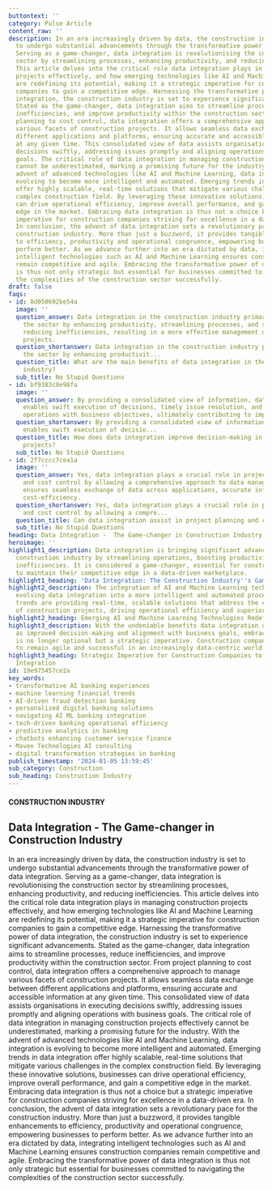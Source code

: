 ```yaml
---
buttontext: ''
category: Pulse Article
content_raw: ''
description: In an era increasingly driven by data, the construction industry is set
  to undergo substantial advancements through the transformative power of data integration.
  Serving as a game-changer, data integration is revolutionising the construction
  sector by streamlining processes, enhancing productivity, and reducing inefficiencies.
  This article delves into the critical role data integration plays in managing construction
  projects effectively, and how emerging technologies like AI and Machine Learning
  are redefining its potential, making it a strategic imperative for construction
  companies to gain a competitive edge. Harnessing the transformative power of data
  integration, the construction industry is set to experience significant advancements.
  Stated as the game-changer, data integration aims to streamline processes, reduce
  inefficiencies, and improve productivity within the construction sector. From project
  planning to cost control, data integration offers a comprehensive approach to manage
  various facets of construction projects. It allows seamless data exchange between
  different applications and platforms, ensuring accurate and accessible information
  at any given time. This consolidated view of data assists organisations in executing
  decisions swiftly, addressing issues promptly and aligning operations with business
  goals. The critical role of data integration in managing construction projects effectively
  cannot be underestimated, marking a promising future for the industry. With the
  advent of advanced technologies like AI and Machine Learning, data integration is
  evolving to become more intelligent and automated. Emerging trends in data integration
  offer highly scalable, real-time solutions that mitigate various challenges in the
  complex construction field. By leveraging these innovative solutions, businesses
  can drive operational efficiency, improve overall performance, and gain a competitive
  edge in the market. Embracing data integration is thus not a choice but a strategic
  imperative for construction companies striving for excellence in a data-driven era.
  In conclusion, the advent of data integration sets a revolutionary pace for the
  construction industry. More than just a buzzword, it provides tangible enhancements
  to efficiency, productivity and operational congruence, empowering businesses to
  perform better. As we advance further into an era dictated by data, integrating
  intelligent technologies such as AI and Machine Learning ensures construction companies
  remain competitive and agile. Embracing the transformative power of data integration
  is thus not only strategic but essential for businesses committed to navigating
  the complexities of the construction sector successfully.
draft: false
faqs:
- id: 8d050692be54a
  image: ''
  question_answer: Data integration in the construction industry primarily benefits
    the sector by enhancing productivity, streamlining processes, and significantly
    reducing inefficiencies, resulting in a more effective management of construction
    projects.
  question_shortanswer: Data integration in the construction industry primarily benefits
    the sector by enhancing productivit...
  question_title: What are the main benefits of data integration in the construction
    industry?
  sub_title: No Stupid Questions
- id: bf9383c8e98fa
  image: ''
  question_answer: By providing a consolidated view of information, data integration
    enables swift execution of decisions, timely issue resolution, and alignment of
    operations with business objectives, ultimately contributing to improved decision-making.
  question_shortanswer: By providing a consolidated view of information, data integration
    enables swift execution of decisio...
  question_title: How does data integration improve decision-making in construction
    projects?
  sub_title: No Stupid Questions
- id: 2f7cccc7cea1a
  image: ''
  question_answer: Yes, data integration plays a crucial role in project planning
    and cost control by allowing a comprehensive approach to data management, which
    ensures seamless exchange of data across applications, accurate information, and
    cost-efficiency.
  question_shortanswer: Yes, data integration plays a crucial role in project planning
    and cost control by allowing a compre...
  question_title: Can data integration assist in project planning and cost control?
  sub_title: No Stupid Questions
heading: Data Integration -  The Game-changer in Construction Industry
heroimage: ''
highlight1_description: Data integration is bringing significant advancements to the
  construction industry by streamlining operations, boosting productivity, and eliminating
  inefficiencies. It is considered a game-changer, essential for construction businesses
  to maintain their competitive edge in a data-driven marketplace.
highlight1_heading: 'Data Integration: The Construction Industry''s Game Changer'
highlight2_description: The integration of AI and Machine Learning technologies is
  evolving data integration into a more intelligent and automated process. These emerging
  trends are providing real-time, scalable solutions that address the complexities
  of construction projects, driving operational efficiency and superior performance.
highlight2_heading: Emerging AI and Machine Learning Technologies Redefine Data Integration
highlight3_description: With the undeniable benefits data integration offers, such
  as improved decision-making and alignment with business goals, embracing this technology
  is no longer optional but a strategic imperative. Construction companies must adapt
  to remain agile and successful in an increasingly data-centric world.
highlight3_heading: Strategic Imperative for Construction Companies to Adopt Data
  Integration
id: 19e975457ce2a
key_words:
- transformative AI banking experiences
- machine learning financial trends
- AI-driven fraud detection banking
- personalized digital banking solutions
- navigating AI ML banking integration
- tech-driven banking operational efficiency
- predictive analytics in banking
- chatbots enhancing customer service finance
- Maven Technologies AI consulting
- digital transformation strategies in banking
publish_timestamp: '2024-01-05 13:59:45'
sub_category: Construction
sub_heading: Construction Industry
---
```


#### CONSTRUCTION INDUSTRY
## Data Integration -  The Game-changer in Construction Industry
In an era increasingly driven by data, the construction industry is set to undergo substantial advancements through the transformative power of data integration. Serving as a game-changer, data integration is revolutionising the construction sector by streamlining processes, enhancing productivity, and reducing inefficiencies. This article delves into the critical role data integration plays in managing construction projects effectively, and how emerging technologies like AI and Machine Learning are redefining its potential, making it a strategic imperative for construction companies to gain a competitive edge. Harnessing the transformative power of data integration, the construction industry is set to experience significant advancements. Stated as the game-changer, data integration aims to streamline processes, reduce inefficiencies, and improve productivity within the construction sector. From project planning to cost control, data integration offers a comprehensive approach to manage various facets of construction projects. It allows seamless data exchange between different applications and platforms, ensuring accurate and accessible information at any given time. This consolidated view of data assists organisations in executing decisions swiftly, addressing issues promptly and aligning operations with business goals. The critical role of data integration in managing construction projects effectively cannot be underestimated, marking a promising future for the industry. With the advent of advanced technologies like AI and Machine Learning, data integration is evolving to become more intelligent and automated. Emerging trends in data integration offer highly scalable, real-time solutions that mitigate various challenges in the complex construction field. By leveraging these innovative solutions, businesses can drive operational efficiency, improve overall performance, and gain a competitive edge in the market. Embracing data integration is thus not a choice but a strategic imperative for construction companies striving for excellence in a data-driven era. In conclusion, the advent of data integration sets a revolutionary pace for the construction industry. More than just a buzzword, it provides tangible enhancements to efficiency, productivity and operational congruence, empowering businesses to perform better. As we advance further into an era dictated by data, integrating intelligent technologies such as AI and Machine Learning ensures construction companies remain competitive and agile. Embracing the transformative power of data integration is thus not only strategic but essential for businesses committed to navigating the complexities of the construction sector successfully.